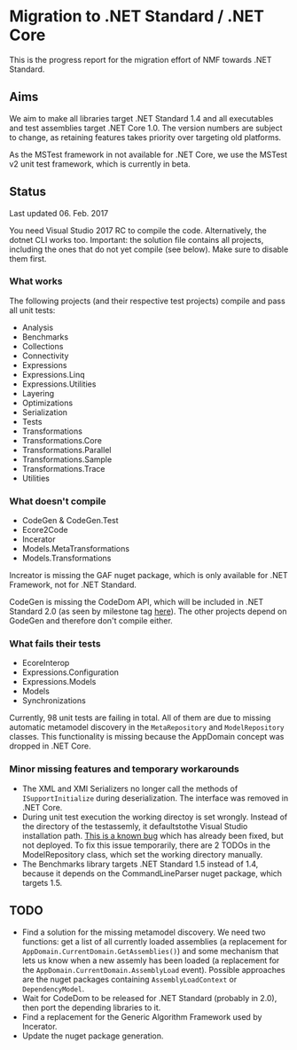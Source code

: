 # Migration to .NET Standard / .NET Core

This is the progress report for the migration effort of NMF towards .NET Standard.

## Aims

We aim to make all libraries target .NET Standard 1.4 and all executables and test assemblies target .NET Core 1.0. The version numbers are subject to change, as retaining features takes priority over targeting old platforms.

As the MSTest framework in not available for .NET Core, we use the MSTest v2 unit test framework, which is currently in beta.

## Status

Last updated 06. Feb. 2017

You need Visual Studio 2017 RC to compile the code. Alternatively, the dotnet CLI works too. Important: the solution file contains all projects, including the ones that do not yet compile (see below). Make sure to disable them first.

### What works

The following projects (and their respective test projects) compile and pass all unit tests:

* Analysis
* Benchmarks
* Collections
* Connectivity
* Expressions
* Expressions.Linq
* Expressions.Utilities
* Layering
* Optimizations
* Serialization
* Tests
* Transformations
* Transformations.Core
* Transformations.Parallel
* Transformations.Sample
* Transformations.Trace
* Utilities

### What doesn't compile

* CodeGen & CodeGen.Test
* Ecore2Code
* Incerator
* Models.MetaTransformations
* Models.Transformations

Increator is missing the GAF nuget package, which is only available for .NET Framework, not for .NET Standard.

CodeGen is missing the CodeDom API, which will be included in .NET Standard 2.0 (as seen by milestone tag [here](https://github.com/dotnet/corefx/issues?utf8=%E2%9C%93&q=label%3Aarea-System.CodeDom%20)). The other projects depend on GodeGen and therefore don't compile either.

### What fails their tests

* EcoreInterop
* Expressions.Configuration
* Expressions.Models
* Models
* Synchronizations

Currently, 98 unit tests are failing in total. All of them are due to missing automatic metamodel discovery in the `MetaRepository` and `ModelRepository` classes. This functionality is missing because the AppDomain concept was dropped in .NET Core.

### Minor missing features and temporary workarounds

* The XML and XMI Serializers no longer call the methods of `ISupportInitialize` during deserialization. The interface was removed in .NET Core.
* During unit test execution the working directoy is set wrongly. Instead of the directory of the testassemly, it defaultstothe Visual Studio installation path. [This is a known bug](https://github.com/Microsoft/vstest/issues/311) which has already been fixed, but not deployed. To fix this issue temporarily, there are 2 TODOs in the ModelRepository class, which set the working directory manually.
* The Benchmarks library targets .NET Standard 1.5 instead of 1.4, because it depends on the CommandLineParser nuget package, which targets 1.5.

## TODO

* Find a solution for the missing metamodel discovery. We need two functions: get a list of all currently loaded assemblies (a replacement for `AppDomain.CurrentDomain.GetAssemblies()`) and some mechanism that lets us know when a new assemly has been loaded (a replacement for the `AppDomain.CurrentDomain.AssemblyLoad` event). Possible approaches are the nuget packages containing `AssemblyLoadContext` or `DependencyModel`.
* Wait for CodeDom to be released for .NET Standard (probably in 2.0), then port the depending libraries to it.
* Find a replacement for the Generic Algorithm Framework used by Incerator.
* Update the nuget package generation.